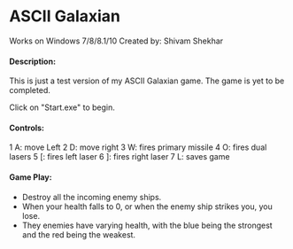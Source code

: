# ASCII Galaxian 
Works on Windows 7/8/8.1/10 
Created by: Shivam Shekhar

#### Description:
This is just a test version of my ASCII Galaxian game. 
The game is yet to be completed. 

Click on "Start.exe" to begin.

#### Controls:
1 A: move Left
2 D: move right
3 W: fires primary missile
4 O: fires dual lasers
5 [: fires left laser
6 ]: fires right laser
7 L: saves game

#### Game Play:
* Destroy all the incoming enemy ships.
* When your health falls to 0, or when the enemy ship strikes you, you lose.
* They enemies have varying health, with the blue being the strongest and the red being the weakest.

